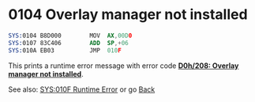 # 0104 Overlay manager not installed

```nasm
SYS:0104 B8D000        MOV	AX,00D0
SYS:0107 83C406        ADD	SP,+06
SYS:010A EB03          JMP	010F
```

This prints a runtime error message with error code **[D0h/208: Overlay manager not installed](ERROR-CODES.md)**.

See also: [SYS:010F Runtime Error](010C-INT00H.md) or go [Back](../README.md)